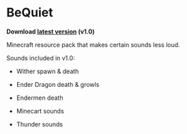 # BeQuiet

<b> Download <a href="https://github.com/Alterux/BeQuiet/raw/master/BeQuiet-1.0.zip">latest version</a> (v1.0) </b>

Minecraft resource pack that makes certain sounds less loud.

Sounds included in v1.0:
- Wither spawn & death
- Ender Dragon death & growls
- Endermen death

- Minecart sounds

- Thunder sounds
